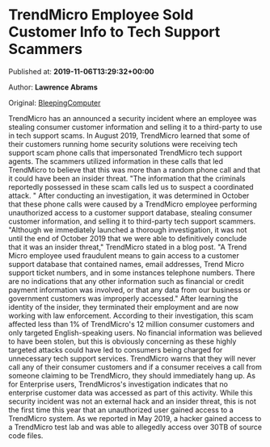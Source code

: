 
# TrendMicro Employee Sold Customer Info to Tech Support Scammers

Published at: **2019-11-06T13:29:32+00:00**

Author: **Lawrence Abrams**

Original: [BleepingComputer](https://www.bleepingcomputer.com/news/security/trendmicro-employee-sold-customer-info-to-tech-support-scammers/)

TrendMicro has an announced a security incident where an employee was stealing consumer customer information and selling it to a third-party to use in tech support scams.
In August 2019, TrendMicro learned that some of their customers running home security solutions were receiving tech support scam phone calls that impersonated TrendMicro tech support agents.
The scammers utilized information in these calls that led TrendMicro to believe that this was more than a random phone call and that it could have been an insider threat.
"The information that the criminals reportedly possessed in these scam calls led us to suspect a coordinated attack. "
After conducting an investigation, it was determined in October that these phone calls were caused by a TrendMicro employee performing unauthorized access to a customer support database, stealing consumer customer information, and selling it to third-party tech support scammers.
"Although we immediately launched a thorough investigation, it was not until the end of October 2019 that we were able to definitively conclude that it was an insider threat," TrendMicro stated in a blog post. "A Trend Micro employee used fraudulent means to gain access to a customer support database that contained names, email addresses, Trend Micro support ticket numbers, and in some instances telephone numbers. There are no indications that any other information such as financial or credit payment information was involved, or that any data from our business or government customers was improperly accessed."
After learning the identity of the insider, they terminated their employment and are now working with law enforcement.
According to their investigation, this scam affected less than 1% of TrendMicro's 12 million consumer customers and only targeted English-speaking users.
No financial information was believed to have been stolen, but this is obviously concerning as these highly targeted attacks could have led to consumers being charged for unnecessary tech support services.
TrendMicro warns that they will never call any of their consumer customers and if a consumer receives a call from someone claiming to be TrendMicro, they should immediately hang up.
As for Enterprise users, TrendMicros's investigation indicates that no enterprise customer data was accessed as part of this activity.
While this security incident was not an external hack and an insider threat, this is not the first time this year that an unauthorized user gained access to a TrendMicro system. As we reported in May 2019, a hacker gained access to a TrendMicro test lab and was able to allegedly access over 30TB of source code files.
